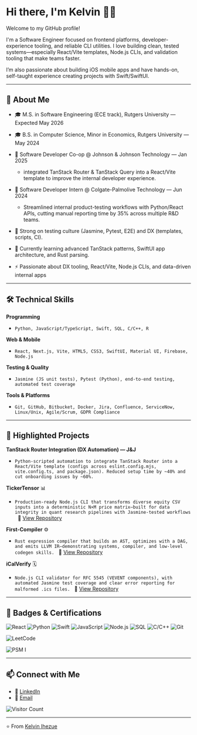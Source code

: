 # Hi there, I'm Kelvin 👋🏾

Welcome to my GitHub profile! 

I'm a Software Engineer focused on frontend platforms, developer-experience tooling, and reliable CLI utilities. I love building clean, tested systems—especially React/Vite templates, Node.js CLIs, and validation tooling that make teams faster. 
    
I’m also passionate about building iOS mobile apps and have hands-on, self-taught experience creating projects with Swift/SwiftUI.

---

## 🚀 About Me

* 🎓 M.S. in Software Engineering (ECE track), Rutgers University — Expected May 2026

* 🎓 B.S. in Computer Science, Minor in Economics, Rutgers University — May 2024

* 💼 Software Developer Co-op @ Johnson & Johnson Technology — Jan 2025
    - integrated TanStack Router & TanStack Query into a React/Vite template to improve the internal developer experience.
      
* 💼 Software Developer Intern @ Colgate-Palmolive Technology — Jun 2024
    - Streamlined internal product-testing workflows with Python/React APIs, cutting manual reporting time by 35% across multiple R&D teams.
      
* 🧪 Strong on testing culture (Jasmine, Pytest, E2E) and DX (templates, scripts, CI).

* 🌱 Currently learning advanced TanStack patterns, SwiftUI app architecture, and Rust parsing.

* ⚡ Passionate about DX tooling, React/Vite, Node.js CLIs, and data-driven internal apps

---

## 🛠️ Technical Skills

**Programming** 
- ``` Python, JavaScript/TypeScript, Swift, SQL, C/C++, R ```

**Web & Mobile** 
- ``` React, Next.js, Vite, HTML5, CSS3, SwiftUI, Material UI, Firebase, Node.js ```

**Testing & Quality**
- ``` Jasmine (JS unit tests), Pytest (Python), end‑to‑end testing, automated test coverage ```

**Tools & Platforms**
- ``` Git, GitHub, Bitbucket, Docker, Jira, Confluence, ServiceNow, Linux/Unix, Agile/Scrum, GDPR Compliance ```

---

## 📌 Highlighted Projects

**TanStack Router Integration (DX Automation) — J&J** 
 - ``` Python-scripted automation to integrate TanStack Router into a React/Vite template (configs across eslint.config.mjs, vite.config.ts, and package.json). Reduced setup time by ~40% and cut onboarding issues by ~60%. ```

**TickerTensor** 📊
- ``` Production‑ready Node.js CLI that transforms diverse equity CSV inputs into a deterministic N×M price matrix—built for data integrity in quant research pipelines with Jasmine‑tested workflows ```
  🔗 [View Repository](https://github.com/Kelony11/TickerTensor)

**First-Compiler** ⚙️
- ``` Rust expression compiler that builds an AST, optimizes with a DAG, and emits LLVM IR—demonstrating systems, compiler, and low-level codegen skills. ```
  🔗 [View Repository](https://github.com/Kelony11/First-Compiler)

**iCalVerify** 🗓️
- ``` Node.js CLI validator for RFC 5545 (VEVENT components), with automated Jasmine test coverage and clear error reporting for malformed .ics files. ```
  🔗 [View Repository](https://github.com/Kelony11/iCalVerify)

---

## 🏅 Badges & Certifications

![React](https://img.shields.io/badge/Frontend-React-61DAFB?logo=react&logoColor=black)
![Python](https://img.shields.io/badge/Code-Python-blue?logo=python&logoColor=white)
![Swift](https://img.shields.io/badge/Code-Swift-FA7343?logo=swift&logoColor=white)
![JavaScript](https://img.shields.io/badge/Code-JavaScript-F7DF1E?logo=javascript&logoColor=black)
![Node.js](https://img.shields.io/badge/Runtime-Node.js-339933?logo=node.js&logoColor=white)
![SQL](https://img.shields.io/badge/Data-SQL-lightgrey?logo=postgresql&logoColor=white)
![C/C++](https://img.shields.io/badge/Code-C%2FC%2B%2B-00599C?logo=cplusplus&logoColor=white)
![Git](https://img.shields.io/badge/Version%20Control-Git-F05032?logo=git&logoColor=white)

![LeetCode](https://img.shields.io/badge/Practice-LeetCode-FFA116?logo=leetcode&logoColor=white)

![PSM I](https://img.shields.io/badge/Certification-PSM%20I-blue)



---

## 📫 Connect with Me

* 💼 [LinkedIn](https://www.linkedin.com/in/kelvin-ihezue/)
* 📧 [Email](mailto:ihezuekelvin@gmail.com)

![Visitor Count](https://komarev.com/ghpvc/?username=Kelony11&color=brightgreen)

---

⭐️ From [Kelvin Ihezue](https://github.com/kelony11)

